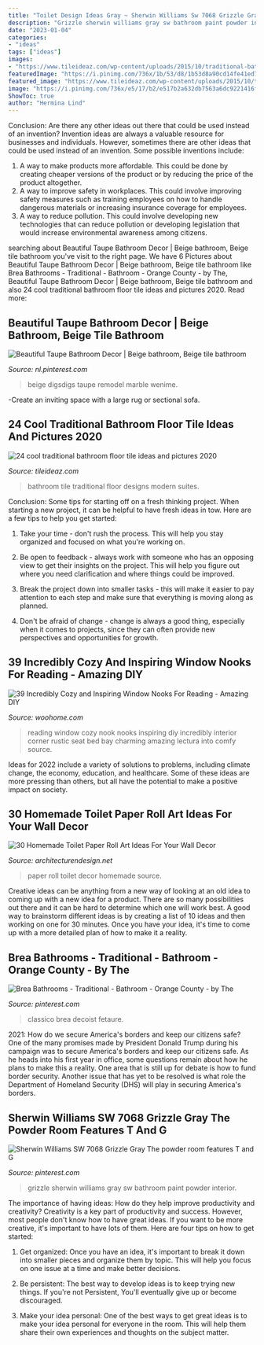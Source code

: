 ```yaml
---
title: "Toilet Design Ideas Gray ~ Sherwin Williams Sw 7068 Grizzle Gray The Powder Room Features T And G"
description: "Grizzle sherwin williams gray sw bathroom paint powder interior"
date: "2023-01-04"
categories:
- "ideas"
tags: ["ideas"]
images:
- "https://www.tileideaz.com/wp-content/uploads/2015/10/traditional-bathroom-tile-design-ideas-aqnev1fkt.jpg"
featuredImage: "https://i.pinimg.com/736x/1b/53/d8/1b53d8a90cd14fe41ed73fe99b059580.jpg"
featured_image: "https://www.tileideaz.com/wp-content/uploads/2015/10/traditional-bathroom-tile-design-ideas-aqnev1fkt.jpg"
image: "https://i.pinimg.com/736x/e5/17/b2/e517b2a632db7563a6dc9221416f37b7.jpg"
ShowToc: true
author: "Hermina Lind"
---
```



Conclusion: Are there any other ideas out there that could be used instead of an invention?
Invention ideas are always a valuable resource for businesses and individuals. However, sometimes there are other ideas that could be used instead of an invention. Some possible inventions include:
1. A way to make products more affordable. This could be done by creating cheaper versions of the product or by reducing the price of the product altogether.
2. A way to improve safety in workplaces. This could involve improving safety measures such as training employees on how to handle dangerous materials or increasing insurance coverage for employees.
3. A way to reduce pollution. This could involve developing new technologies that can reduce pollution or developing legislation that would increase environmental awareness among citizens.

	

		
searching about Beautiful Taupe Bathroom Decor | Beige bathroom, Beige tile bathroom you've visit to the right page. We have 6 Pictures about Beautiful Taupe Bathroom Decor | Beige bathroom, Beige tile bathroom like Brea Bathrooms - Traditional - Bathroom - Orange County - by The, Beautiful Taupe Bathroom Decor | Beige bathroom, Beige tile bathroom and also 24 cool traditional bathroom floor tile ideas and pictures 2020. Read more:
		
    
## Beautiful Taupe Bathroom Decor | Beige Bathroom, Beige Tile Bathroom

<img loading=lazy src="https://i.pinimg.com/736x/e5/17/b2/e517b2a632db7563a6dc9221416f37b7.jpg" onerror="this.onerror=null;this.src='https://tse3.mm.bing.net/th?id=OIP.Tg-lshsBWV4UR-V-2lYvCgHaLG&amp;pid=15.1';" alt="Beautiful Taupe Bathroom Decor | Beige bathroom, Beige tile bathroom">

_Source: nl.pinterest.com_

>beige digsdigs taupe remodel marble wenime. 

	

-Create an inviting space with a large rug or sectional sofa.

    
## 24 Cool Traditional Bathroom Floor Tile Ideas And Pictures 2020

<img loading=lazy src="https://www.tileideaz.com/wp-content/uploads/2015/10/traditional-bathroom-tile-design-ideas-aqnev1fkt.jpg" onerror="this.onerror=null;this.src='https://tse4.mm.bing.net/th?id=OIP.MMOZvzg-vvsLaDegonPXRgHaJ4&amp;pid=15.1';" alt="24 cool traditional bathroom floor tile ideas and pictures 2020">

_Source: tileideaz.com_

>bathroom tile traditional floor designs modern suites. 

	

Conclusion: Some tips for starting off on a fresh thinking project.
When starting a new project, it can be helpful to have fresh ideas in tow. Here are a few tips to help you get started:
1. Take your time - don't rush the process. This will help you stay organized and focused on what you're working on.

2. Be open to feedback - always work with someone who has an opposing view to get their insights on the project. This will help you figure out where you need clarification and where things could be improved.

3. Break the project down into smaller tasks - this will make it easier to pay attention to each step and make sure that everything is moving along as planned.

4. Don't be afraid of change - change is always a good thing, especially when it comes to projects, since they can often provide new perspectives and opportunities for growth.

    
## 39 Incredibly Cozy And Inspiring Window Nooks For Reading - Amazing DIY

<img loading=lazy src="http://www.woohome.com/wp-content/uploads/2013/10/Inspiring-Window-Reading-Nook-13.jpg" onerror="this.onerror=null;this.src='https://tse4.mm.bing.net/th?id=OIP.PP8D9fqOztBXp_tLKg8rzAHaIN&amp;pid=15.1';" alt="39 Incredibly Cozy and Inspiring Window Nooks For Reading - Amazing DIY">

_Source: woohome.com_

>reading window cozy nook nooks inspiring diy incredibly interior corner rustic seat bed bay charming amazing lectura into comfy source. 

	

Ideas for 2022 include a variety of solutions to problems, including climate change, the economy, education, and healthcare. Some of these ideas are more pressing than others, but all have the potential to make a positive impact on society.

    
## 30 Homemade Toilet Paper Roll Art Ideas For Your Wall Decor

<img loading=lazy src="https://cdn.architecturendesign.net/wp-content/uploads/2015/02/AD-Toilet-Paper-Roll-Wall-Art-23.jpg" onerror="this.onerror=null;this.src='https://tse3.mm.bing.net/th?id=OIP.N0jideJJ641IGbVzJBoc8gHaE6&amp;pid=15.1';" alt="30 Homemade Toilet Paper Roll Art Ideas For Your Wall Decor">

_Source: architecturendesign.net_

>paper roll toilet decor homemade source. 

	

Creative ideas can be anything from a new way of looking at an old idea to coming up with a new idea for a product. There are so many possibilities out there and it can be hard to determine which one will work best. A good way to brainstorm different ideas is by creating a list of 10 ideas and then working on one for 30 minutes. Once you have your idea, it's time to come up with a more detailed plan of how to make it a reality.

    
## Brea Bathrooms - Traditional - Bathroom - Orange County - By The

<img loading=lazy src="https://i.pinimg.com/736x/bc/88/56/bc88565f409aafd56e6ec14b2c913bee.jpg" onerror="this.onerror=null;this.src='https://tse3.mm.bing.net/th?id=OIP.nqJxbq1ZOH8e-Q38O7lgmgHaJ-&amp;pid=15.1';" alt="Brea Bathrooms - Traditional - Bathroom - Orange County - by The">

_Source: pinterest.com_

>classico brea decoist fetaure. 

	

2021: How do we secure America's borders and keep our citizens safe?
One of the many promises made by President Donald Trump during his campaign was to secure America's borders and keep our citizens safe. As he heads into his first year in office, some questions remain about how he plans to make this a reality. One area that is still up for debate is how to fund border security. Another issue that has yet to be resolved is what role the Department of Homeland Security (DHS) will play in securing America's borders.

    
## Sherwin Williams SW 7068 Grizzle Gray The Powder Room Features T And G

<img loading=lazy src="https://i.pinimg.com/736x/1b/53/d8/1b53d8a90cd14fe41ed73fe99b059580.jpg" onerror="this.onerror=null;this.src='https://tse2.mm.bing.net/th?id=OIP.OdMlkaUmYEgVqgr7za__VgHaLH&amp;pid=15.1';" alt="Sherwin Williams SW 7068 Grizzle Gray The powder room features T and G">

_Source: pinterest.com_

>grizzle sherwin williams gray sw bathroom paint powder interior. 

	

The importance of having ideas: How do they help improve productivity and creativity?
Creativity is a key part of productivity and success. However, most people don't know how to have great ideas. If you want to be more creative, it's important to have lots of them. Here are four tips on how to get started:
1. Get organized: Once you have an idea, it's important to break it down into smaller pieces and organize them by topic. This will help you focus on one issue at a time and make better decisions.

2. Be persistent: The best way to develop ideas is to keep trying new things. If you're not Persistent, You'll eventually give up or become discouraged.

3. Make your idea personal: One of the best ways to get great ideas is to make your idea personal for everyone in the room. This will help them share their own experiences and thoughts on the subject matter.

